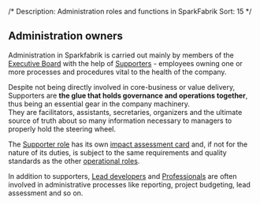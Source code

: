 /*
Description: Administration roles and functions in SparkFabrik
Sort: 15
*/

## Administration owners

Administration in Sparkfabrik is carried out mainly by members of the [Executive Board](/organization/governance) with the help of [Supporters](/organization/role-isc-supporter) - employees owning one or more processes and procedures vital to the health of the company.

Despite not being directly involved in core-business or value delivery, Supporters are **the glue that holds governance and operations together**, thus being an essential gear in the company machinery.  
They are facilitators, assistants, secretaries, organizers and the ultimate source of truth about so many information necessary to managers to properly hold the steering wheel.

The [Supporter role](/organization/role-isc-supporter) has its own [impact assessment card](/working-at-sparkfabrik/impact-assessment) and, if not for the nature of its duties, is subject to the same requirements and quality standards as the other [operational roles](/organization/operations).

In addition to supporters, [Lead developers](/organization/role-isc-lead-developer) and [Professionals](/organization/role-isc-professional) are often involved in administrative processes like reporting, project budgeting, lead assessment and so on.